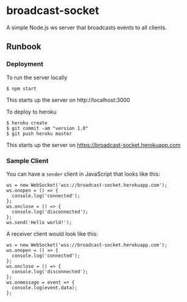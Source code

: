 # broadcast-socket
A simple Node.js ws server that broadcasts events to all clients.

## Runbook

### Deployment
To run the server locally
```
$ npm start
```
This starts up the server on http://localhost:3000

To deploy to heroku
```
$ heroku create
$ git commit -am "version 1.0"
$ git push heroku master
```
This starts up the server on https://broadcast-socket.herokuapp.com

### Sample Client
You can have a `sender` client in JavaScript that looks like this:
```
ws = new WebSocket('wss://broadcast-socket.herokuapp.com');
ws.onopen = () => {
  console.log('connected');
};
ws.onclose = () => {
  console.log('disconnected');
};
ws.send('Hello world!');
```

A receiver client would look like this:
```
ws = new WebSocket('wss://broadcast-socket.herokuapp.com');
ws.onopen = () => {
  console.log('connected');
};
ws.onclose = () => {
  console.log('disconnected');
};
ws.onmessage = event => {
  console.log(event.data);
};
```
